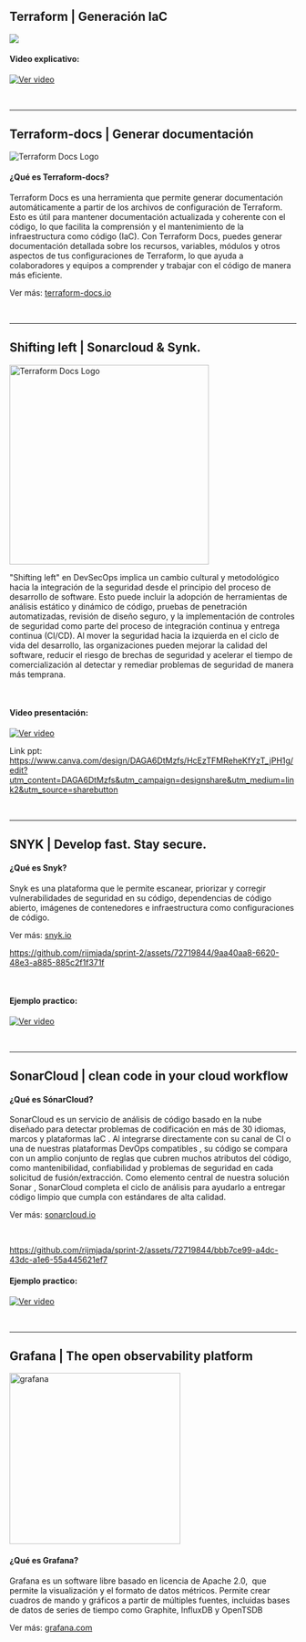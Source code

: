 ## Terraform | Generación IaC
![](https://gitlab.com/rijmjada/terraform-sprint-1/-/raw/main/example.gif?ref_type=heads)

#### Video explicativo:
[![Ver video](https://i.ytimg.com/vi/5dYt5aaQbOk/hqdefault.jpg)](https://youtu.be/5dYt5aaQbOk)


<br>

---


## Terraform-docs | Generar documentación

<img src="https://terraform-docs.io/logo-full-dark.png" alt="Terraform Docs Logo" max-height="120">

<br>

#### ¿Qué es Terraform-docs?

Terraform Docs es una herramienta que permite generar documentación automáticamente a partir de los archivos de configuración de Terraform. Esto es útil para mantener documentación actualizada y coherente con el código, lo que facilita la comprensión y el mantenimiento de la infraestructura como código (IaC). Con Terraform Docs, puedes generar documentación detallada sobre los recursos, variables, módulos y otros aspectos de tus configuraciones de Terraform, lo que ayuda a colaboradores y equipos a comprender y trabajar con el código de manera más eficiente.

Ver más: <a href="https://terraform-docs.io/" target="_blank">terraform-docs.io</a>



<br>

---

## Shifting left |  Sonarcloud & Synk. 

<img src="https://res.cloudinary.com/snyk/image/upload/v1627475502/wordpress-sync/learn-shift-left-benefits.png" alt="Terraform Docs Logo" height="350">


"Shifting left" en DevSecOps implica un cambio cultural y metodológico hacia la integración de la seguridad desde el principio del proceso de desarrollo de software. Esto puede incluir la adopción de herramientas de análisis estático y dinámico de código, pruebas de penetración automatizadas, revisión de diseño seguro, y la implementación de controles de seguridad como parte del proceso de integración continua y entrega continua (CI/CD). Al mover la seguridad hacia la izquierda en el ciclo de vida del desarrollo, las organizaciones pueden mejorar la calidad del software, reducir el riesgo de brechas de seguridad y acelerar el tiempo de comercialización al detectar y remediar problemas de seguridad de manera más temprana.

<br>

#### Video presentación:
[![Ver video](https://i.ytimg.com/vi/uHOCFmOfSW0/hqdefault.jpg)](https://youtu.be/uHOCFmOfSW0)


Link ppt: https://www.canva.com/design/DAGA6DtMzfs/HcEzTFMReheKfYzT_jPH1g/edit?utm_content=DAGA6DtMzfs&utm_campaign=designshare&utm_medium=link2&utm_source=sharebutton


<br>

---



## SNYK |  Develop fast. Stay secure. 

#### ¿Qué es Snyk?

Snyk es una plataforma que le permite escanear, priorizar y corregir vulnerabilidades de seguridad en su código, dependencias de código abierto, imágenes de contenedores e infraestructura como configuraciones de código.

Ver más: <a href="https://snyk.io/" target="_blank">snyk.io</a>

https://github.com/rijmjada/sprint-2/assets/72719844/9aa40aa8-6620-48e3-a885-885c2f1f371f

<br>

#### Ejemplo practico:
[![Ver video](https://i.ytimg.com/vi/OuQfgmuNAUs/hqdefault.jpg)](https://youtu.be/OuQfgmuNAUs)

<br>

---



## SonarCloud |  clean code in your cloud workflow 

#### ¿Qué es SónarCloud?

SonarCloud es un servicio de análisis de código basado en la nube diseñado para detectar problemas de codificación en más de 30 idiomas, marcos y plataformas IaC . Al integrarse directamente con su canal de CI o una de nuestras plataformas DevOps compatibles , su código se compara con un amplio conjunto de reglas que cubren muchos atributos del código, como mantenibilidad, confiabilidad y problemas de seguridad en cada solicitud de fusión/extracción. Como elemento central de nuestra solución Sonar , SonarCloud completa el ciclo de análisis para ayudarlo a entregar código limpio que cumpla con estándares de alta calidad.

Ver más: <a href="https://sonarcloud.io/" target="_blank">sonarcloud.io</a>

<br>

https://github.com/rijmjada/sprint-2/assets/72719844/bbb7ce99-a4dc-43dc-a1e6-55a445621ef7


#### Ejemplo practico:
[![Ver video](https://i.ytimg.com/vi/g3k_FgnY6Vo/hqdefault.jpg)](https://youtu.be/g3k_FgnY6Vo)



<br>


---


## Grafana | The open observability platform

<img src="https://grafana.com/media/oss/grafana-oss-meta.png" alt="grafana" height="300">

<br>

#### ¿Qué es Grafana?

Grafana es un software libre basado en licencia de Apache 2.0, ​ que permite la visualización y el formato de datos métricos. Permite crear cuadros de mando y gráficos a partir de múltiples fuentes, incluidas bases de datos de series de tiempo como Graphite, InfluxDB y OpenTSDB

Ver más: <a href="https://grafana.com/" target="_blank">grafana.com</a>





